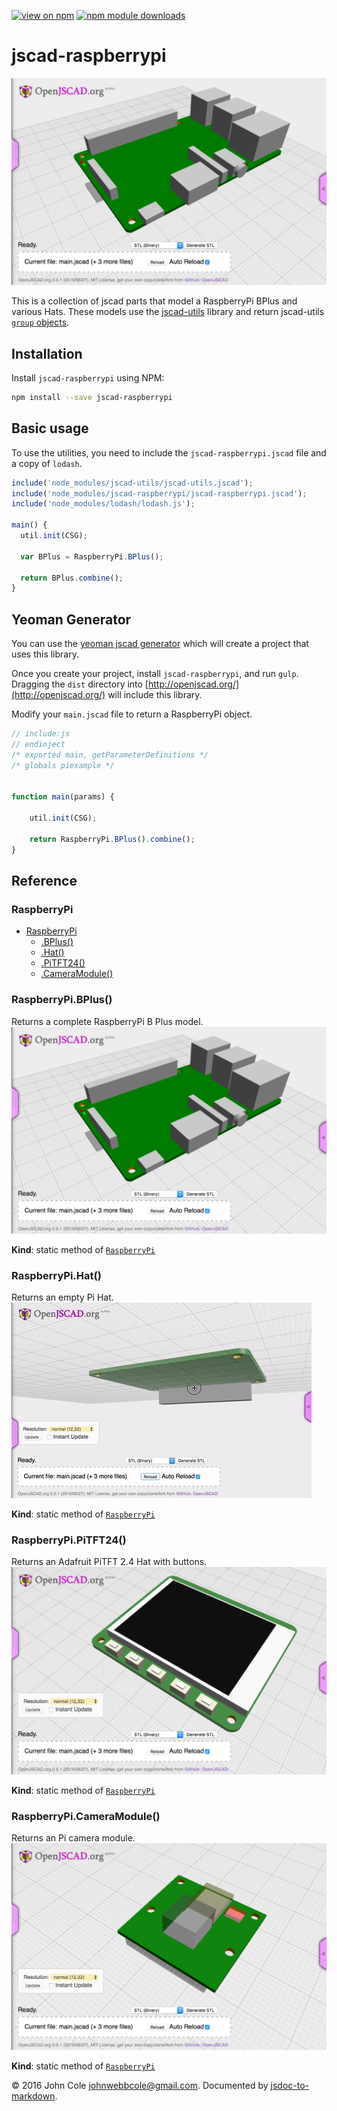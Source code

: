 [![view on npm](http://img.shields.io/npm/v/jscad-raspberrypi.svg)](https://www.npmjs.org/package/jscad-raspberrypi) [![npm module downloads](http://img.shields.io/npm/dt/jscad-raspberrypi.svg)](https://www.npmjs.org/package/jscad-raspberrypi)

# jscad-raspberrypi

![bplus example](jsdoc2md/bplus.png)

This is a collection of jscad parts that model a RaspberryPi BPlus and various Hats.  These models use the [jscad-utils](https://github.com/johnwebbcole/jscad-utils) library and return jscad-utils [`group` objects](https://github.com/johnwebbcole/jscad-utils#utilgroupnames-objects--object).


## Installation
Install `jscad-raspberrypi` using NPM:

```bash
npm install --save jscad-raspberrypi
```

## Basic usage
To use the utilities, you need to include the `jscad-raspberrypi.jscad` file and a copy of `lodash`.

```javascript
include('node_modules/jscad-utils/jscad-utils.jscad');
include('node_modules/jscad-raspberrypi/jscad-raspberrypi.jscad');
include('node_modules/lodash/lodash.js');

main() {
  util.init(CSG);

  var BPlus = RaspberryPi.BPlus();

  return BPlus.combine();
}
```

## Yeoman Generator
You can use the [yeoman jscad generator](https://www.npmjs.com/package/generator-jscad) which will create a project that uses this library.

Once you create your project, install `jscad-raspberrypi`, and run `gulp`.  Dragging the `dist` directory into [http://openjscad.org/](http://openjscad.org/) will include this library.

Modify your `main.jscad` file to return a RaspberryPi object.

```javascript
// include:js
// endinject
/* exported main, getParameterDefinitions */
/* globals piexample */


function main(params) {

    util.init(CSG);

    return RaspberryPi.BPlus().combine();
}
```

## Reference

### RaspberryPi

* [RaspberryPi](#module_RaspberryPi)
    * [.BPlus()](#module_RaspberryPi.BPlus)
    * [.Hat()](#module_RaspberryPi.Hat)
    * [.PiTFT24()](#module_RaspberryPi.PiTFT24)
    * [.CameraModule()](#module_RaspberryPi.CameraModule)

<a name="module_RaspberryPi.BPlus"></a>

### RaspberryPi.BPlus()
Returns a complete RaspberryPi B Plus model.
![bplus example](jsdoc2md/bplus.png)

**Kind**: static method of <code>[RaspberryPi](#module_RaspberryPi)</code>  
<a name="module_RaspberryPi.Hat"></a>

### RaspberryPi.Hat()
Returns an empty Pi Hat.
![hat example](jsdoc2md/hat.gif)

**Kind**: static method of <code>[RaspberryPi](#module_RaspberryPi)</code>  
<a name="module_RaspberryPi.PiTFT24"></a>

### RaspberryPi.PiTFT24()
Returns an Adafruit PiTFT 2.4 Hat with buttons.
![PiTFT 2.4 example](jsdoc2md/pitft24.png)

**Kind**: static method of <code>[RaspberryPi](#module_RaspberryPi)</code>  
<a name="module_RaspberryPi.CameraModule"></a>

### RaspberryPi.CameraModule()
Returns an Pi camera module.
![camera example](jsdoc2md/camera.png)

**Kind**: static method of <code>[RaspberryPi](#module_RaspberryPi)</code>  

&copy; 2016 John Cole <johnwebbcole@gmail.com>. Documented by [jsdoc-to-markdown](https://github.com/75lb/jsdoc-to-markdown).
